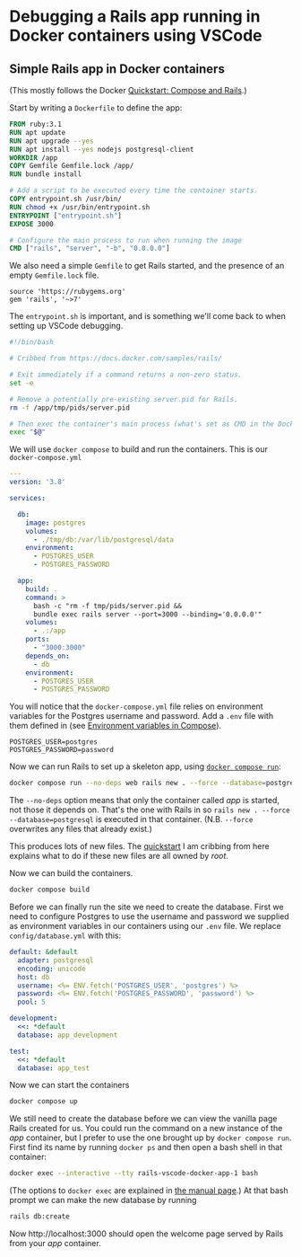 # Debugging a Rails app running in Docker containers using VSCode

## Simple Rails app in Docker containers

(This mostly follows the Docker [Quickstart: Compose and Rails](https://docs.docker.com/samples/rails/).)

Start by writing a `Dockerfile` to define the app:
```dockerfile
FROM ruby:3.1
RUN apt update
RUN apt upgrade --yes
RUN apt install --yes nodejs postgresql-client
WORKDIR /app
COPY Gemfile Gemfile.lock /app/
RUN bundle install

# Add a script to be executed every time the container starts.
COPY entrypoint.sh /usr/bin/
RUN chmod +x /usr/bin/entrypoint.sh
ENTRYPOINT ["entrypoint.sh"]
EXPOSE 3000

# Configure the main process to run when running the image
CMD ["rails", "server", "-b", "0.0.0.0"]
```

We also need a simple `Gemfile` to get Rails started, and the presence of an empty `Gemfile.lock` file.

```gem
source 'https://rubygems.org'
gem 'rails', '~>7'
```

The `entrypoint.sh` is important, and is something we'll come back to when setting up VSCode debugging.
```bash
#!/bin/bash

# Cribbed from https://docs.docker.com/samples/rails/

# Exit immediately if a command returns a non-zero status.
set -e

# Remove a potentially pre-existing server.pid for Rails.
rm -f /app/tmp/pids/server.pid

# Then exec the container's main process (what's set as CMD in the Dockerfile).
exec "$@"
```

We will use `docker compose` to build and run the containers. This is our `docker-compose.yml`
```yaml
---
version: '3.8'

services:

  db:
    image: postgres
    volumes:
      - ./tmp/db:/var/lib/postgresql/data
    environment:
      - POSTGRES_USER
      - POSTGRES_PASSWORD

  app:
    build: .
    command: >
      bash -c "rm -f tmp/pids/server.pid && 
      bundle exec rails server --port=3000 --binding='0.0.0.0'"
    volumes:
      - .:/app
    ports:
      - "3000:3000"
    depends_on:
      - db
    environment:
      - POSTGRES_USER
      - POSTGRES_PASSWORD
```

You will notice that the `docker-compose.yml` file relies on environment variables for the Postgres username and password. Add a `.env` file with them defined in (see [Environment variables in Compose](https://docs.docker.com/compose/environment-variables/)).
```
POSTGRES_USER=postgres
POSTGRES_PASSWORD=password
```

Now we can run Rails to set up a skeleton app, using [`docker compose run`](https://docs.docker.com/compose/reference/run/):
```bash
docker compose run --no-deps web rails new . --force --database=postgresql
```
The `--no-deps` option means that only the container called _app_ is started, not those it depends on. That's the one with Rails in so `rails new . --force --database=postgresql` is executed in that container. (N.B. `--force` overwrites any files that already exist.)

This produces lots of new files. The [quickstart](https://docs.docker.com/samples/rails/) I am cribbing from here explains what to do if these new files are all owned by _root_.

Now we can build the containers.
```bash
docker compose build
```

Before we can finally run the site we need to create the database. First we need to configure Postgres to use the username and password we supplied as environment variables in our containers using our `.env` file. We replace `config/database.yml` with this:
```yaml
default: &default
  adapter: postgresql
  encoding: unicode
  host: db
  username: <%= ENV.fetch('POSTGRES_USER', 'postgres') %>
  password: <%= ENV.fetch('POSTGRES_PASSWORD', 'password') %>
  pool: 5

development:
  <<: *default
  database: app_development

test:
  <<: *default
  database: app_test
```

Now we can start the containers
```bash
docker compose up
```

We still need to create the database before we can view the vanilla page Rails created for us. You could run the command on a new instance of the _app_ container, but I prefer to use the one brought up by `docker compose run`. First find its name by running `docker ps` and then open a bash shell in that container:
```bash
docker exec --interactive --tty rails-vscode-docker-app-1 bash
```
(The options to `docker exec` are explained in [the manual page](https://docs.docker.com/engine/reference/commandline/exec/).) At that bash prompt we can make the new database by running
```bash
rails db:create
```

Now http://localhost:3000 should open the welcome page served by Rails from your _app_ container.
